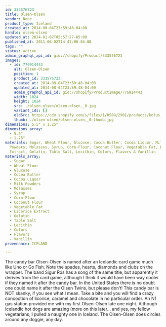 ```yaml
---
id: 333576723
title: Olsen-Olsen
vendor: None
product_type: Iceland
created_at: 2014-08-04T23:59:46-04:00
handle: olsen-olsen
updated_at: 2024-01-07T05:57:27-05:00
published_at: 2011-06-02T14:47:00-04:00
tags: ""
status: active
admin_graphql_api_id: gid://shopify/Product/333576723
images:
  - id: 776914443
    alt: Olsen-Olsen
    position: 1
    product_id: 333576723
    created_at: 2014-08-04T23:59:48-04:00
    updated_at: 2014-08-04T23:59:48-04:00
    admin_graphql_api_id: gid://shopify/ProductImage/776914443
    width: 1024
    height: 1024
    src: ./olsen-olsen/olsen-olsen__0.jpg
    variant_ids: []
    oldSrc: https://cdn.shopify.com/s/files/1/0589/2901/products/kolus_olsen_olsen.jpeg?v=1407211188
    thumb: ./olsen-olsen/olsen-olsen__0-thumb.jpg
dimensions: 5.5" x 1.25"
dimensions_array:
  - 5.5"
  - 1.25"
materials: Sugar, Wheat Flour, Glucose, Cocoa Butter, Cocoa Liquor, Milk
  Powders, Molasses, Syrup, Corn-Flour, Coconut Flour, Vegetable Fat, Licorice
  Extract, Gelatin, Table Salt, Lecithin, Colors, Flavors & Vanillin
materials_array:
  - Sugar
  - Wheat Flour
  - Glucose
  - Cocoa Butter
  - Cocoa Liquor
  - Milk Powders
  - Molasses
  - Syrup
  - Corn-Flour
  - Coconut Flour
  - Vegetable Fat
  - Licorice Extract
  - Gelatin
  - Table Salt
  - Lecithin
  - Colors
  - Flavors
  - Vanillin
provenance: ICELAND

---
```


The candy bar Olsen-Olsen is named after an Icelandic card game much like Uno or Go Fish. Note the spades, hearts, diamonds and clubs on the wrapper. The band Sigur Rós has a song of the same title, but apparently it derives from the card game, although I think it would have been way cooler if they named it after the candy bar. In the United States there is no doubt one could name it after the Olsen Twins, but please don’t! This candy bar is NOT skanky, if you see what I mean. Take a bite and you will find a crazy concoction of licorice, caramel and chocolate in no particular order. An N1 gas station provided me with my first Olsen-Olsen late one night. Although Icelandic hot dogs are amazing (more on this later… and yes, my fellow vegetarians, I pulled a naughty one in Iceland. The Olsen-Olsen does circles around any doggie, any day.